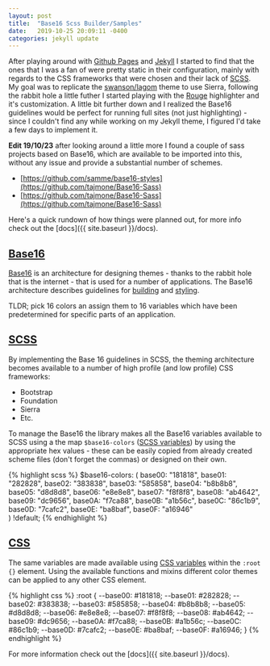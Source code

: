 ```yaml
---
layout: post
title:  "Base16 Scss Builder/Samples"
date:   2019-10-25 20:09:11 -0400
categories: jekyll update
---
```

After playing around with [Github Pages][jekyll-gh] and [Jekyll][jekyll-docs] I started to find that the ones that I was a fan of were pretty static in their configuration, mainly with regards to the CSS frameworks that were chosen and their lack of [SCSS][scss].  My goal was to replicate the [swanson/lagom][lagom] theme to use Sierra, following the rabbit hole a little futher I started playing with the [Rouge][rouge] highlighter and it's customization.  A little bit further down and I realized the Base16 guidelines would be perfect for running full sites (not just highlighting) - since I couldn't find any while working on my Jekyll theme, I figured I'd take a few days to implement it.

**Edit 19/10/23** after looking around a little more I found a couple of sass projects based on Base16, which are available to be imported into this, without any issue and provide a substantial number of schemes.

- [https://github.com/samme/base16-styles](https://github.com/tajmone/Base16-Sass)
- [https://github.com/tajmone/Base16-Sass](https://github.com/tajmone/Base16-Sass)


Here's a quick rundown of how things were planned out, for more info check out the [docs]({{ site.baseurl }}/docs).

## [Base16](#base16)

[Base16][base16] is an architecture for designing themes - thanks to the rabbit hole that is the internet - that is used for a number of applications.  The Base16 architecture describes guidelines for [building][base16-builder] and [styling][base16-styling].

TLDR; pick 16 colors an assign them to 16 variables which have been predetermined for specific parts of an application.

## [SCSS](#scss)

By implementing the Base 16 guidelines in SCSS, the theming architecture becomes available to a number of high profile (and low profile) CSS frameworks:

- Bootstrap
- Foundation
- Sierra
- Etc.

To manage the Base16 the library makes all the Base16 variables available to SCSS using a the map `$base16-colors` ([SCSS variables][scss-variables]) by using the appropriate hex values - these can be easily copied from already created scheme files (don't forget the commas) or designed on their own.

{% highlight scss %}
$base16-colors: (
	base00: "181818",
	base01: "282828",
	base02: "383838",
	base03: "585858",
	base04: "b8b8b8",
	base05: "d8d8d8",
	base06: "e8e8e8",
	base07: "f8f8f8",
	base08: "ab4642",
	base09: "dc9656",
	base0A: "f7ca88",
	base0B: "a1b56c",
	base0C: "86c1b9",
	base0D: "7cafc2",
	base0E: "ba8baf",
	base0F: "a16946"	
) !default;
{% endhighlight %}

## [CSS](#css)

The same variables are made available using [CSS variables][css-variables] within the `:root {}` element.  Using the available functions and mixins different color themes can be applied to any other CSS element.  

{% highlight css %}
:root {
  --base00: #181818;
  --base01: #282828;
  --base02: #383838;
  --base03: #585858;
  --base04: #b8b8b8;
  --base05: #d8d8d8;
  --base06: #e8e8e8;
  --base07: #f8f8f8;
  --base08: #ab4642;
  --base09: #dc9656;
  --base0A: #f7ca88;
  --base0B: #a1b56c;
  --base0C: #86c1b9;
  --base0D: #7cafc2;
  --base0E: #ba8baf;
  --base0F: #a16946;
}
{% endhighlight %}

For more information check out the [docs]({{ site.baseurl }}/docs).


[jekyll-docs]: https://jekyllrb.com/docs/home
[jekyll-gh]:   https://github.com/jekyll/jekyll
[jekyll-talk]: https://talk.jekyllrb.com/
[lagom]: https://github.com/swanson/lagom
[scss]: https://sass-lang.com/
[sierra]: https://sierra-library.github.io/
[rouge]: http://rouge.jneen.net/
[base16]: http://chriskempson.com/projects/base16/
[base16-builder]: https://github.com/chriskempson/base16/blob/master/builder.md
[base16-styling]: https://github.com/chriskempson/base16/blob/master/styling.md
[scss-variables]: https://sass-lang.com/documentation/variables
[css-variables]: https://developer.mozilla.org/en-US/docs/Web/CSS/Using_CSS_custom_properties